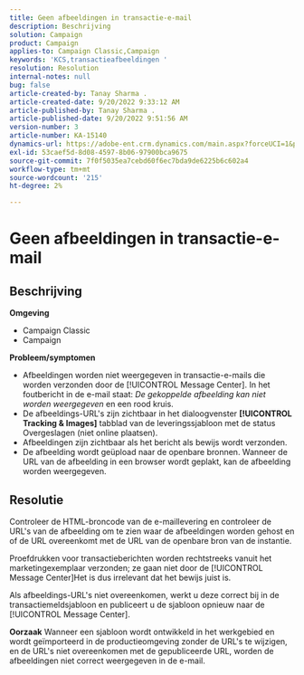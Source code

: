 ```yaml
---
title: Geen afbeeldingen in transactie-e-mail
description: Beschrijving
solution: Campaign
product: Campaign
applies-to: Campaign Classic,Campaign
keywords: 'KCS,transactieafbeeldingen '
resolution: Resolution
internal-notes: null
bug: false
article-created-by: Tanay Sharma .
article-created-date: 9/20/2022 9:33:12 AM
article-published-by: Tanay Sharma .
article-published-date: 9/20/2022 9:51:56 AM
version-number: 3
article-number: KA-15140
dynamics-url: https://adobe-ent.crm.dynamics.com/main.aspx?forceUCI=1&pagetype=entityrecord&etn=knowledgearticle&id=961ae13a-c738-ed11-9db1-002248086735
exl-id: 53caef5d-8d08-4597-8b06-97900bca9675
source-git-commit: 7f0f5035ea7cebd60f6ec7bda9de6225b6c602a4
workflow-type: tm+mt
source-wordcount: '215'
ht-degree: 2%

---
```


# Geen afbeeldingen in transactie-e-mail

## Beschrijving

<b>Omgeving</b>
- Campaign Classic
- Campaign



<b>Probleem/symptomen</b>
- Afbeeldingen worden niet weergegeven in transactie-e-mails die worden verzonden door de [!UICONTROL Message Center]. In het foutbericht in de e-mail staat: *De gekoppelde afbeelding kan niet worden weergegeven* en een rood kruis.
- De afbeeldings-URL&#39;s zijn zichtbaar in het dialoogvenster <b>[!UICONTROL Tracking & Images]</b> tabblad van de leveringssjabloon met de status Overgeslagen (niet online plaatsen).
- Afbeeldingen zijn zichtbaar als het bericht als bewijs wordt verzonden.
- De afbeelding wordt geüpload naar de openbare bronnen. Wanneer de URL van de afbeelding in een browser wordt geplakt, kan de afbeelding worden weergegeven.



## Resolutie






Controleer de HTML-broncode van de e-maillevering en controleer de URL&#39;s van de afbeelding om te zien waar de afbeeldingen worden gehost en of de URL overeenkomt met de URL van de openbare bron van de instantie.



Proefdrukken voor transactieberichten worden rechtstreeks vanuit het marketingexemplaar verzonden; ze gaan niet door de [!UICONTROL Message Center]Het is dus irrelevant dat het bewijs juist is.



Als afbeeldings-URL&#39;s niet overeenkomen, werkt u deze correct bij in de transactiemeldsjabloon en publiceert u de sjabloon opnieuw naar de [!UICONTROL Message Center].


<b>Oorzaak</b>
Wanneer een sjabloon wordt ontwikkeld in het werkgebied en wordt geïmporteerd in de productieomgeving zonder de URL&#39;s te wijzigen, en de URL&#39;s niet overeenkomen met de gepubliceerde URL, worden de afbeeldingen niet correct weergegeven in de e-mail.
